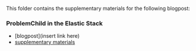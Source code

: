 
This folder contains the supplementary materials for the following blogpost:

### ProblemChild in the Elastic Stack
* [blogpost](insert link here)
* [supplementary materials](problemchild-end-to-end.md)